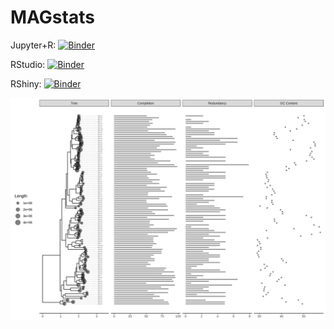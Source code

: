 # MAGstats

Jupyter+R: [![Binder](http://mybinder.org/badge_logo.svg)](https://beta.mybinder.org/v2/gh/housw/MAGstats-binder/master?filepath=index.ipynb)

RStudio: [![Binder](http://mybinder.org/badge.svg)](http://beta.mybinder.org/v2/gh/housw/MAGstats-binder/master?urlpath=rstudio)

RShiny: [![Binder](http://mybinder.org/badge_logo.svg)](http://beta.mybinder.org/v2/gh/housw/MAGstats-binder/master?urlpath=shiny/bus-dashboard/)


![MAGstats](https://github.com/housw/MAGstats-binder/blob/master/MAGstats.png)
